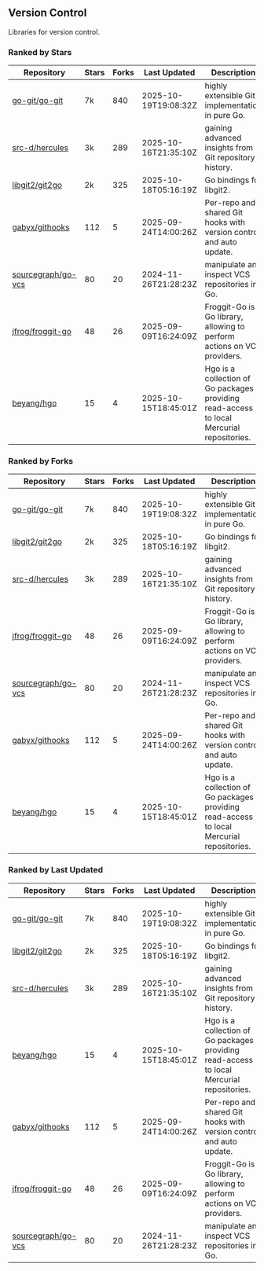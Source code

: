 ## Version Control

Libraries for version control.

### Ranked by Stars

| Repository | Stars | Forks | Last Updated | Description | 
|------------|-------|-------|--------------|-------------|
| [go-git/go-git](https://github.com/go-git/go-git) | 7k | 840 | 2025-10-19T19:08:32Z |  highly extensible Git implementation in pure Go. |
| [src-d/hercules](https://github.com/src-d/hercules) | 3k | 289 | 2025-10-16T21:35:10Z |  gaining advanced insights from Git repository history. |
| [libgit2/git2go](https://github.com/libgit2/git2go) | 2k | 325 | 2025-10-18T05:16:19Z |  Go bindings for libgit2. |
| [gabyx/githooks](https://github.com/gabyx/githooks) | 112 | 5 | 2025-09-24T14:00:26Z |  Per-repo and shared Git hooks with version control and auto update. |
| [sourcegraph/go-vcs](https://github.com/sourcegraph/go-vcs) | 80 | 20 | 2024-11-26T21:28:23Z |  manipulate and inspect VCS repositories in Go. |
| [jfrog/froggit-go](https://github.com/jfrog/froggit-go) | 48 | 26 | 2025-09-09T16:24:09Z |  Froggit-Go is a Go library, allowing to perform actions on VCS providers. |
| [beyang/hgo](https://github.com/beyang/hgo) | 15 | 4 | 2025-10-15T18:45:01Z |  Hgo is a collection of Go packages providing read-access to local Mercurial repositories. |

### Ranked by Forks

| Repository | Stars | Forks | Last Updated | Description | 
|------------|-------|-------|--------------|-------------|
| [go-git/go-git](https://github.com/go-git/go-git) | 7k | 840 | 2025-10-19T19:08:32Z |  highly extensible Git implementation in pure Go. |
| [libgit2/git2go](https://github.com/libgit2/git2go) | 2k | 325 | 2025-10-18T05:16:19Z |  Go bindings for libgit2. |
| [src-d/hercules](https://github.com/src-d/hercules) | 3k | 289 | 2025-10-16T21:35:10Z |  gaining advanced insights from Git repository history. |
| [jfrog/froggit-go](https://github.com/jfrog/froggit-go) | 48 | 26 | 2025-09-09T16:24:09Z |  Froggit-Go is a Go library, allowing to perform actions on VCS providers. |
| [sourcegraph/go-vcs](https://github.com/sourcegraph/go-vcs) | 80 | 20 | 2024-11-26T21:28:23Z |  manipulate and inspect VCS repositories in Go. |
| [gabyx/githooks](https://github.com/gabyx/githooks) | 112 | 5 | 2025-09-24T14:00:26Z |  Per-repo and shared Git hooks with version control and auto update. |
| [beyang/hgo](https://github.com/beyang/hgo) | 15 | 4 | 2025-10-15T18:45:01Z |  Hgo is a collection of Go packages providing read-access to local Mercurial repositories. |

### Ranked by Last Updated

| Repository | Stars | Forks | Last Updated | Description | 
|------------|-------|-------|--------------|-------------|
| [go-git/go-git](https://github.com/go-git/go-git) | 7k | 840 | 2025-10-19T19:08:32Z |  highly extensible Git implementation in pure Go. |
| [libgit2/git2go](https://github.com/libgit2/git2go) | 2k | 325 | 2025-10-18T05:16:19Z |  Go bindings for libgit2. |
| [src-d/hercules](https://github.com/src-d/hercules) | 3k | 289 | 2025-10-16T21:35:10Z |  gaining advanced insights from Git repository history. |
| [beyang/hgo](https://github.com/beyang/hgo) | 15 | 4 | 2025-10-15T18:45:01Z |  Hgo is a collection of Go packages providing read-access to local Mercurial repositories. |
| [gabyx/githooks](https://github.com/gabyx/githooks) | 112 | 5 | 2025-09-24T14:00:26Z |  Per-repo and shared Git hooks with version control and auto update. |
| [jfrog/froggit-go](https://github.com/jfrog/froggit-go) | 48 | 26 | 2025-09-09T16:24:09Z |  Froggit-Go is a Go library, allowing to perform actions on VCS providers. |
| [sourcegraph/go-vcs](https://github.com/sourcegraph/go-vcs) | 80 | 20 | 2024-11-26T21:28:23Z |  manipulate and inspect VCS repositories in Go. |

